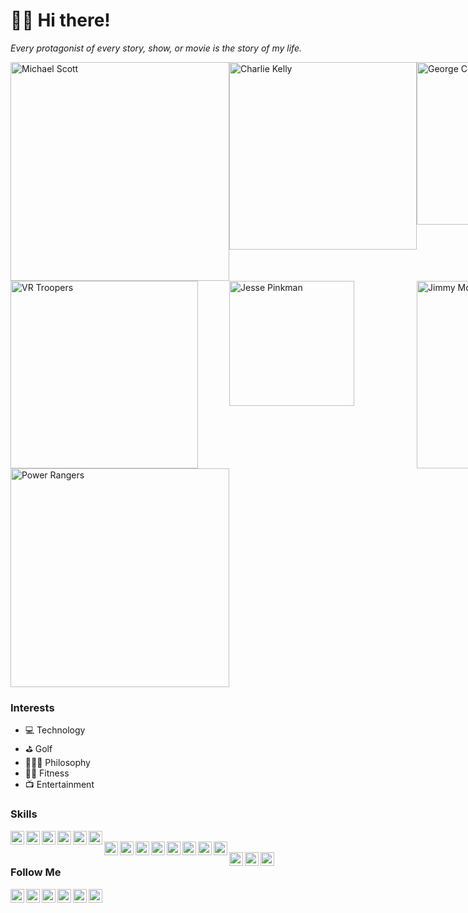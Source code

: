 # 🖖🏾 Hi there!

*Every protagonist of every story, show, or movie is the story of my life.*

<div style="display:grid; grid-template-columns:repeat(3, 1fr);"><img src="https://i.imgur.com/HTBxpUz.png" alt="Michael Scott" width="350" />
<img src="https://media2.giphy.com/media/9PaC2UWEsnIG6nXcsn/giphy.gif?cid=ecf05e472b3700a0765be9388b7c64d0e8b41a67519728fa&rid=giphy.gif" alt="Charlie Kelly" width="300" />
<img src="https://media2.giphy.com/media/Yy2H6trIkODoA/giphy.gif?cid=82a1493bzr9ikhrwdsu6126ibahrlk0gzpltak4mspdygcmq&rid=giphy.gif" alt="George Costanza" width="260" />
<img src="https://media3.giphy.com/media/DK9NoD7j2nRVm/giphy.gif?cid=6c09b9524f0f67905a232eade7253fff1138e181aa5f163a&rid=giphy.gif" alt="VR Troopers" width="300" />
<img src="https://media2.giphy.com/media/LiljwvntZmf4c/giphy.gif?cid=6c09b9524fc1bd7fe401b862ed480e5cfed089944b746f6a&rid=giphy.gif" alt="Jesse Pinkman" width="200" />
<img src="https://media1.giphy.com/media/l0EwYGlvQ7STj3wyc/giphy.gif?cid=82a1493bqxqne8ng9pyocwzqhi6aorb201mo6d2059bxejgl&rid=giphy.gif" alt="Jimmy McGill" width="300" />
<img src="https://media4.giphy.com/media/b3Owrrk9ZsC4w/giphy.gif?cid=82a1493bbwntmysi6q7atew19hnrnwxxmky3q62fm38p4g6k&rid=giphy.gif" alt="Power Rangers" width="350" /></div>

### Interests
- 💻 Technology
- ⛳ Golf
- 🧘🏽‍♂️ Philosophy
- 🏋️‍♂️ Fitness
- 📺 Entertainment

### Skills
<img src="https://cdn.jsdelivr.net/npm/simple-icons@v3/icons/html5.svg" width="22" align="left" style="color:#E34F26">
<img src="https://cdn.jsdelivr.net/npm/simple-icons@v3/icons/css3.svg" width="22" align="left" style="color:#1572B6">
<img src="https://cdn.jsdelivr.net/npm/simple-icons@v3/icons/javascript.svg" width="22" align="left" style="color:#F7DF1E">
<img src="https://cdn.jsdelivr.net/npm/simple-icons@v3/icons/jquery.svg" width="22" align="left" style="color:#0769AD">
<img src="https://cdn.jsdelivr.net/npm/simple-icons@v3/icons/react.svg" width="22" align="left" style="color:#61DAFB">
<img src="https://cdn.jsdelivr.net/npm/simple-icons@5.19.0/icons/vuedotjs.svg" width="22" align="left" style="color:#4FC08D">
<br/>
<img src="https://cdn.jsdelivr.net/npm/simple-icons@5.19.0/icons/nodedotjs.svg" width="22" align="left" style="color:#339933">
<img src="https://cdn.jsdelivr.net/npm/simple-icons@v3/icons/java.svg" width="22" align="left" style="color:#007396">
<img src="https://cdn.jsdelivr.net/npm/simple-icons@v3/icons/csharp.svg" width="22" align="left" style="color:#239120">
<img src="https://cdn.jsdelivr.net/npm/simple-icons@v3/icons/mysql.svg" width="22" align="left" style="color:#4479A1">
<img src="https://cdn.jsdelivr.net/npm/simple-icons@v3/icons/php.svg" width="22" align="left" style="color:#777BB4">
<img src="https://cdn.jsdelivr.net/npm/simple-icons@v3/icons/python.svg" width="22" align="left" style="color:#3776AB">
<img src="https://cdn.jsdelivr.net/npm/simple-icons@v3/icons/ruby.svg" width="22" align="left" style="color:#CC342D">
<img src="https://cdn.jsdelivr.net/npm/simple-icons@v3/icons/r.svg" width="22" align="left" style="color:#276DC3">
<br/>
<img src="https://cdn.jsdelivr.net/npm/simple-icons@5.19.0/icons/pwa.svg" width="22" align="left" style="color:#5A0FC8">
<img src="https://cdn.jsdelivr.net/npm/simple-icons@v3/icons/react.svg" width="22" align="left" style="color:#61DAFB">
<img src="https://cdn.jsdelivr.net/npm/simple-icons@v3/icons/flutter.svg" width="22" align="left" style="color:#02569B">



### Follow Me
<a href="https://theuiguru.blogspot.com" target="_blank"><img src="https://cdn.jsdelivr.net/npm/simple-icons@v3/icons/blogger.svg" width="22" align="left"></a> 
<a href="https://codepen.io/cthomas" target="_blank"><img src="https://cdn.jsdelivr.net/npm/simple-icons@v3/icons/codepen.svg" width="22" align="left"></a> 
<a href="https://twitter.com/cthomas1211" target="_blank"><img src="https://cdn.jsdelivr.net/npm/simple-icons@v3/icons/twitter.svg" width="22" align="left"></a> 
<a href="https://linkedin.com/in/christhomas101" target="_blank"><img src="https://cdn.jsdelivr.net/npm/simple-icons@v3/icons/linkedin.svg" width="22" align="left"></a> 
<a href="https://instagr.am/cthomas1211" target="_blank"><img src="https://cdn.jsdelivr.net/npm/simple-icons@v3/icons/instagram.svg" width="22" align="left"></a> 
<a href="https://youtube.com/ndnweb24" target="_blank"><img src="https://cdn.jsdelivr.net/npm/simple-icons@v3/icons/youtube.svg" width="22" align="left"></a>
